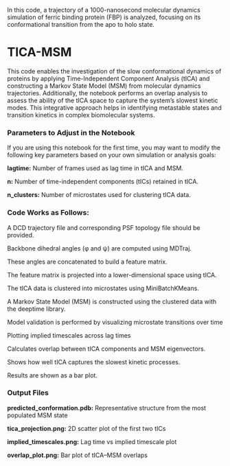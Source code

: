 
In this code, a trajectory of a 1000-nanosecond molecular dynamics simulation of ferric binding protein (FBP) is analyzed, focusing on its conformational transition from the apo to holo state.

# **TICA-MSM**

This code enables the investigation of the slow conformational dynamics of proteins by applying Time-Independent Component Analysis (tICA) and constructing a Markov State Model (MSM) from molecular dynamics trajectories. Additionally, the notebook performs an overlap analysis to assess the ability of the tICA space to capture the system’s slowest kinetic modes. This integrative approach helps in identifying metastable states and transition kinetics in complex biomolecular systems.

### **Parameters to Adjust in the Notebook**

If you are using this notebook for the first time, you may want to modify the following key parameters based on your own simulation or analysis goals:

**lagtime:** Number of frames used as lag time in tICA and MSM.

**n:** Number of time-independent components (tICs) retained in tICA.

**n_clusters:** Number of microstates used for clustering tICA data.


### **Code Works as Follows:**

A DCD trajectory file and corresponding PSF topology file should be provided.

Backbone dihedral angles (φ and ψ) are computed using MDTraj.

These angles are concatenated to build a feature matrix.

The feature matrix is projected into a lower-dimensional space using tICA.

The tICA data is clustered into microstates using MiniBatchKMeans.

A Markov State Model (MSM) is constructed using the clustered data with the deeptime library.

Model validation is performed by visualizing microstate transitions over time

Plotting implied timescales across lag times

Calculates overlap between tICA components and MSM eigenvectors.

Shows how well tICA captures the slowest kinetic processes.

Results are shown as a bar plot.

### **Output Files**

**predicted_conformation.pdb:** Representative structure from the most populated MSM state

**tica_projection.png:** 2D scatter plot of the first two tICs

**implied_timescales.png:** Lag time vs implied timescale plot

**overlap_plot.png:** Bar plot of tICA–MSM overlaps
